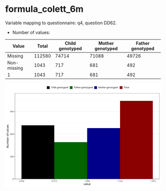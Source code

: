 # formula_colett_6m
Variable mapping to questionnaire: q4, question DD62.
- Number of values:

| Value | Total | Child genotyped | Mother genotyped | Father genotyped |
| ----- | ----- | --------------- | ---------------- | ---------------- |
| Missing | 112580 | 74714 | 71088 | 49726 |
| Non-missing | 1043 | 717 | 681 | 492 |
| 1 | 1043 | 717 | 681 | 492 |



![](formula_colett_6m_n.png)



